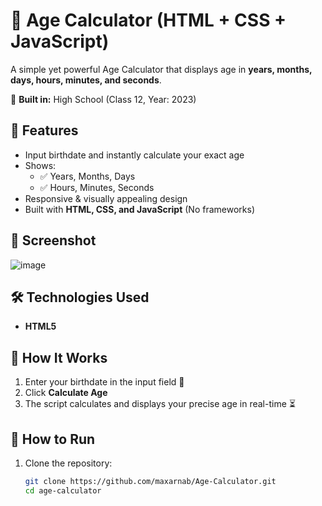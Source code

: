 # 🎂 Age Calculator (HTML + CSS + JavaScript)

A simple yet powerful Age Calculator that displays age in **years, months, days, hours, minutes, and seconds**.  

🚀 **Built in:** High School (Class 12, Year: 2023)  

## 🌟 Features
- Input birthdate and instantly calculate your exact age
- Shows:
  - ✅ Years, Months, Days  
  - ✅ Hours, Minutes, Seconds  
- Responsive & visually appealing design  
- Built with **HTML, CSS, and JavaScript** (No frameworks)  

## 📸 Screenshot  
![image](https://github.com/user-attachments/assets/1a700a06-5c5b-464a-b84d-3053c4832811)


## 🛠️ Technologies Used
- **HTML5**   

## 🎯 How It Works
1. Enter your birthdate in the input field 📅  
2. Click **Calculate Age**  
3. The script calculates and displays your precise age in real-time ⏳  

## 🚀 How to Run  
1. Clone the repository:  
   ```bash
   git clone https://github.com/maxarnab/Age-Calculator.git
   cd age-calculator
